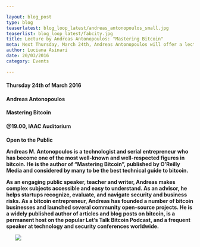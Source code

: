 ```yaml
---

layout: blog_post
type: blog
teaserlatest: blog_loop_latest/andreas_antonopoulos_small.jpg
teaserlist: blog_loop_latest/fabcity.jpg
title: Lecture by Andreas Antonopoulos: "Mastering Bitcoin"
meta: Next Thursday, March 24th, Andreas Antonopoulos will offer a lecture on "Mastering Bitcoin: Thoughts on the future of Money"
author: Luciana Asinari
date: 20/03/2016
category: Events

---
```




<h4>Thursday 24th of March 2016
<h4>Andreas Antonopoulos
<h4>Mastering Bitcoin

<h4>@19.00, IAAC Auditorium
<h4>Open to the Public

Andreas M. Antonopoulos is a technologist and serial entrepreneur who has become one of the most well-known and well-respected figures in bitcoin. He is the author of “Mastering Bitcoin”, published by O’Reilly Media and considered by many to be the best technical guide to bitcoin.

As an engaging public speaker, teacher and writer, Andreas makes complex subjects accessible and easy to understand. As an advisor, he helps startups recognize, evaluate, and navigate security and business risks. As a bitcoin entrepreneur, Andreas has founded a number of bitcoin businesses and launched several community open-source projects. He is a widely published author of articles and blog posts on bitcoin, is a permanent host on the popular Let’s Talk Bitcoin Podcast, and a frequent speaker at technology and security conferences worldwide.

<ul><img src= "http://www.fablabbcn.org/img/blog/blog_loop_latest/andreas_antonopoulos.jpg" align="middle"> </img></ul>


